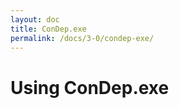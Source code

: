 ```yaml
---
layout: doc
title: ConDep.exe
permalink: /docs/3-0/condep-exe/
---
```


Using ConDep.exe
================